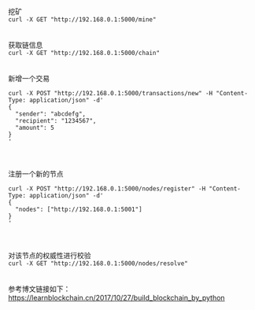 挖矿  
`curl -X GET "http://192.168.0.1:5000/mine"`
\
\
\
获取链信息  
`curl -X GET "http://192.168.0.1:5000/chain"`
\
\
\
新增一个交易  
```
curl -X POST "http://192.168.0.1:5000/transactions/new" -H "Content-Type: application/json" -d'
{
  "sender": "abcdefg",
  "recipient": "1234567",
  "amount": 5
}
'
```
\
\
注册一个新的节点  
```
curl -X POST "http://192.168.0.1:5000/nodes/register" -H "Content-Type: application/json" -d'
{
  "nodes": ["http://192.168.0.1:5001"]
}
'
```
\
\
对该节点的权威性进行校验  
`curl -X GET "http://192.168.0.1:5000/nodes/resolve"`
\
\
\
参考博文链接如下：  
https://learnblockchain.cn/2017/10/27/build_blockchain_by_python
